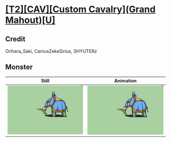 # [\[T2\]\[CAV\]\[Custom Cavalry\]\(Grand Mahout\)\[U\]](../)

## Credit

Orihara_Saki, CamusZekeSirius, SHYUTERz
	
## Monster

| Still | Animation |
| :---: | :-------: |
| ![Monster still](./Monster_000.png) | ![Monster animation](./Monster.gif) |
